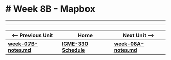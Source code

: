 # # Week 8B - Mapbox


<hr><hr>


| <-- Previous Unit | Home | Next Unit -->
| --- | --- | --- 
| [**week-07B-notes.md**](week-08A-notes.md)     |  [**IGME-330 Schedule**](../schedule.md) | [**week-08A-notes.md**](week-09A-notes.md) 
